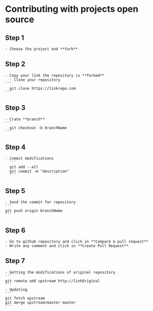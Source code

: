 # Contributing with projects open source
## Step 1
    - Choose the project and **fork**

## Step 2
    - Copy your link the repository is **forked**
      - Clone your repository
    ```
      git clone https://linkrepo.com
    ```

## Step 3
    - Crate **branch**
    ```
      git checkout -b branchName
    ```

## Step 4
    - Commit modifications
      ```
      git add --all
      git commit -m "description"
      ```
## Step 5
    - Send the commit for repository
    ```
    git push origin branchName
    ```
## Step 6
    - Go to github repository and click in **Compare & pull request**
    - Write any comment and click in **Create Pull Request**

## Step 7
    - Getting the modifications of original repository
    ```
    git remote add upstream http://linkOriginal
    ```
    - Updating
    ```
    git fetch upstream
    git merge upstream/master master
    ```
